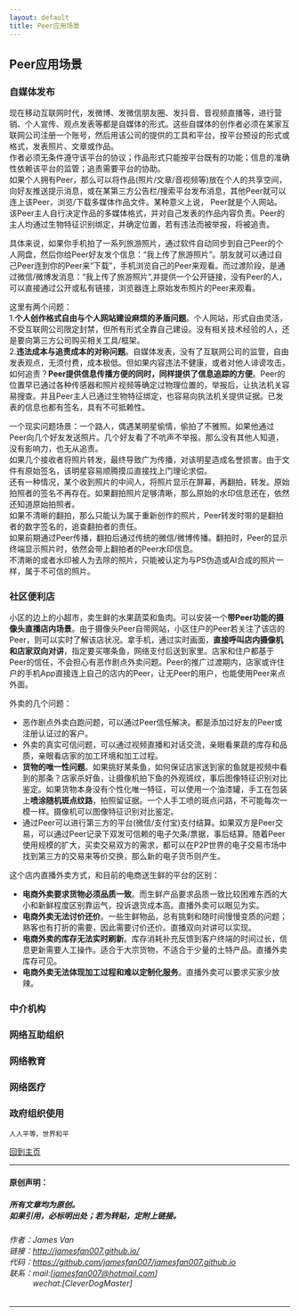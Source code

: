 ```yaml
---
layout: default
title: Peer应用场景
---
```


## Peer应用场景

### 自媒体发布  
现在移动互联网时代，发微博、发微信朋友圈、发抖音、音视频直播等，进行营销、个人宣传、观点发表等都是自媒体的形式。这些自媒体的创作者必须在某家互联网公司注册一个账号，然后用该公司的提供的工具和平台，按平台预设的形式或格式，发表照片、文章或作品。  
作者必须无条件遵守该平台的协议；作品形式只能按平台既有的功能；信息的准确性依赖该平台的监管；追责需要平台的协助。  
如果个人拥有Peer，那么可以将作品(照片/文章/音视频等)放在个人的共享空间，向好友推送提示消息，或在某第三方公告栏/搜索平台发布消息，其他Peer就可以连上该Peer，浏览/下载多媒体作品文件。某种意义上说， Peer就是个人网站。  
该Peer主人自行决定作品的多媒体格式，并对自己发表的作品内容负责。Peer的主人均通过生物特征识别绑定，并确定位置，若有违法而被举报，将被追责。  

具体来说，如果你手机拍了一系列旅游照片，通过软件自动同步到自己Peer的个人网盘，然后你给Peer好友发个信息：“我上传了旅游照片”。朋友就可以通过自己Peer连到你的Peer来“下载”，手机浏览自己的Peer来观看。而过渡阶段，是通过微信/微博发消息：“我上传了旅游照片”,并提供一个公开链接，没有Peer的人，可以直接通过公开或私有链接，浏览器连上原始发布照片的Peer来观看。

这里有两个问题：  
1.**个人创作格式自由与个人网站建设麻烦的矛盾问题**。个人网站，形式自由灵活，不受互联网公司限定封禁，但所有形式全靠自己建设。没有相关技术经验的人，还是要向第三方公司购买相关工具/框架。  
2.**违法成本与追责成本的对称问题**。自媒体发表，没有了互联网公司的监管，自由发表观点，无须付费，成本极低。但如果内容违法不健康，或者对他人诽谤攻击，如何追责？**Peer提供信息传播方便的同时，同样提供了信息追踪的方便**。Peer的位置早已通过各种传感器和照片视频等确定过物理位置的，举报后，让执法机关容易搜查。并且Peer主人已通过生物特征绑定，也容易向执法机关提供证据。已发表的信息也都有签名，具有不可抵赖性。  

一个现实问题场景：一个路人，偶遇某明星偷情，偷拍了不雅照。如果他通过Peer向几个好友发送照片。几个好友看了不吭声不举报。那么没有其他人知道，没有影响力，也无从追责。  
如果几个接收者将照片转发，最终导致广为传播，对该明星造成名誉损害。由于文件有原始签名，该明星容易顺腾摸瓜直接找上门理论求偿。  
还有一种情况，某个收到照片的中间人，将照片显示在屏幕，再翻拍，转发。原始拍照者的签名不再存在。如果翻拍照片足够清晰，那么原始的水印信息还在，依然还知道原始拍照者。  
如果不清晰的翻拍，那么只能认为属于重新创作的照片，Peer转发时带的是翻拍者的数字签名的，追查翻拍者的责任。  
如果前期通过Peer传播，翻拍后通过传统的微信/微博传播。翻拍时，Peer的显示终端显示照片时，依然会带上翻拍者的Peer水印信息。  
不清晰的或者水印被人为去除的照片，只能被认定为与PS伪造或AI合成的照片一样，属于不可信的照片。

### 社区便利店  
小区的边上的小超市，卖生鲜的水果蔬菜和鱼肉。可以安装一个**带Peer功能的摄像头直播店内场景**。由于摄像头Peer自带网站，小区住户的Peer若关注了该店的Peer，则可以实时了解该店状况。拿手机，通过实时画面，**直接呼叫店内摄像机和店家双向对讲**，指定要买哪条鱼，网络支付后送到家里。店家和住户都基于Peer的信任，不会担心有恶作剧点外卖问题。Peer的推广过渡期内，店家或许住户的手机App直接连上自己的店内的Peer，让无Peer的用户，也能使用Peer来点外面。 

外卖的几个问题：  
* 恶作剧点外卖白跑问题，可以通过Peer信任解决。都是添加过好友的Peer或注册认证过的客户。  
* 外卖的真实可信问题，可以通过视频直播和对话交流，亲眼看果蔬的库存和品质，亲眼看店家的加工环境和加工过程。  
* **货物的唯一性问题**。如果挑好某条鱼，如何保证店家送到家的鱼就是视频中看到的那条？店家杀好鱼，让摄像机拍下鱼的外观斑纹，事后图像特征识别对比鉴定。如果货物本身没有个性化唯一特征，可以使用一个油漆罐，手工在包装上**喷涂随机斑点纹路**，拍照留证据。一个人手工喷的斑点问路，不可能每次一模一样。摄像机可以图像特征识别对比鉴定。  
* 通过Peer可以进行第三方的平台(微信/支付宝)支付结算。如果双方是Peer交易，可以通过Peer记录下双发可信赖的电子欠条/票据，事后结算。随着Peer使用规模的扩大，买卖交易双方的需求，都可以在P2P世界的电子交易市场中找到第三方的交易来等价交换，那么新的电子货币则产生。  

这个店内直播外卖方式，和目前的电商送生鲜的平台的区别：
* **电商外卖要求货物必须品质一致**。而生鲜产品要求品质一致比较困难东西的大小和新鲜程度区别靠运气，投诉退货成本高。直播外卖可以眼见为实。  
* **电商外卖无法讨价还价**。一些生鲜物品，总有挑剩和随时间慢慢变质的问题；熟客也有打折的需要，因此需要讨价还价。直播双向对讲可以实现。  
* **电商外卖的库存无法实时刷新**。库存消耗补充反馈到客户终端的时间过长，信息更新需要人工操作。适合于大宗货物，不适合于少量的土特产品。直播外卖库存可见。  
* **电商外卖无法体现加工过程和难以定制化服务**。直播外卖可以要求买家少放辣。  

### 中介机构
### 网络互助组织
### 网络教育
### 网络医疗
### 政府组织使用


```
人人平等，世界和平
```

[回到主页](http://jamesfan007.github.io/)

---

#### 原创声明：

##### 所有文章均为原创。 <br/> 如果引用，必标明出处；若为转贴，定附上链接。

###### 作者：James Van <br/> 链接：http://jamesfan007.github.io/ <br/> 代码：https://github.com/jamesfan007/jamesfan007.github.io <br/> 联系：mail:[jamesfan007@hotmail.com]  <br/> &emsp;&emsp;&emsp;wechat:[CleverDogMaster]

---
